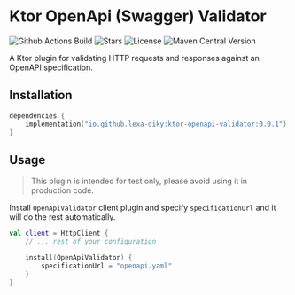 # Ktor OpenApi (Swagger) Validator

![Github Actions Build](https://img.shields.io/github/actions/workflow/status/lexa-diky/ktor-openapi-validator/build.yml)
![Stars](https://img.shields.io/github/stars/lexa-diky/ktor-openapi-validator)
![License](https://img.shields.io/github/license/lexa-diky/ktor-openapi-validator)
![Maven Central Version](https://img.shields.io/maven-central/v/io.github.lexa-diky/ktor-openapi-validator)

A Ktor plugin for validating HTTP requests and responses against an OpenAPI specification.

## Installation

```kotlin
dependencies {
    implementation("io.github.lexa-diky:ktor-openapi-validator:0.0.1")
}
```

## Usage

> This plugin is intended for test only, please avoid using it in production code.

Install `OpenApiValidator` client plugin and specify `specificationUrl` and it will do the rest automatically.

```kotlin
val client = HttpClient {
    // ... rest of your configuration

    install(OpenApiValidator) {
        specificationUrl = "openapi.yaml"
    }
}
```
